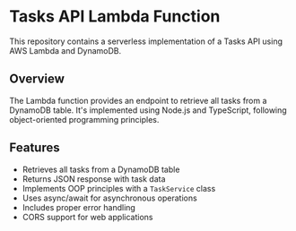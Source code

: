 # Tasks API Lambda Function

This repository contains a serverless implementation of a Tasks API using AWS Lambda and DynamoDB.

## Overview

The Lambda function provides an endpoint to retrieve all tasks from a DynamoDB table. It's implemented using Node.js and TypeScript, following object-oriented programming principles.

## Features

- Retrieves all tasks from a DynamoDB table
- Returns JSON response with task data
- Implements OOP principles with a `TaskService` class
- Uses async/await for asynchronous operations
- Includes proper error handling
- CORS support for web applications
